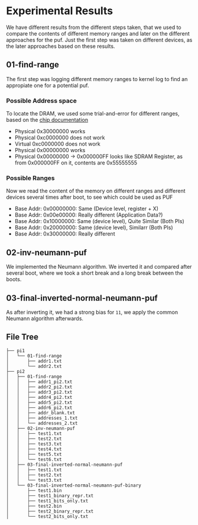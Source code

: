 # Experimental Results
We have different results from the different steps taken, that we used to compare the contents of different memory ranges and later on the different approaches for the puf.
Just the first step was taken on different devices, as the later approaches based on these results.

## 01-find-range
The first step was logging different memory ranges to kernel log to find an appropiate one for a potential puf.

### Possible Address space
To locate the DRAM, we used some trial-and-error for different ranges, based on the [chip documentation](../docs/BCM2835-ARM-Peripherals.pdf)

* Physical 0x30000000 works
* Physical 0xc0000000 does not work
* Virtual 0xc0000000 does not work
* Physical 0x00000000 works
* Physical 0x00000000 -> 0x000000FF looks like SDRAM Register, as from 0x000000FF on it, contents are 0x55555555
 
### Possible Ranges
Now we read the content of the memory on different ranges and different devices several times after boot, to see which could be used as PUF

* Base Addr: 0x00000000: Same (Device level, register + X)
* Base Addr: 0x00e00000: Really different (Application Data?)
* Base Addr: 0x10000000: Same (device level), Quite Similar (Both PIs)
* Base Addr: 0x20000000: Same (device level), Similarr (Both PIs)
* Base Addr: 0x30000000: Really different
 

## 02-inv-neumann-puf
We implemented the Neumann algorithm. We inverted it and compared after several boot, where we took a short break and a long break between the boots.

## 03-final-inverted-normal-neumann-puf
As after inverting it, we had a strong bias for `11`, we apply the common Neumann algorithm afterwards.

## File Tree
```
├── pi1
│   └── 01-find-range
│       ├── addr1.txt
│       └── addr2.txt
├── pi2
│   ├── 01-find-range
│   │   ├── addr1_pi2.txt
│   │   ├── addr2_pi2.txt
│   │   ├── addr3_pi2.txt
│   │   ├── addr4_pi2.txt
│   │   ├── addr5_pi2.txt
│   │   ├── addr6_pi2.txt
│   │   ├── addr_blank.txt
│   │   ├── addresses_1.txt
│   │   └── addresses_2.txt
│   ├── 02-inv-neumann-puf
│   │   ├── test1.txt
│   │   ├── test2.txt
│   │   ├── test3.txt
│   │   ├── test4.txt
│   │   ├── test5.txt
│   │   └── test6.txt
│   ├── 03-final-inverted-normal-neumann-puf
│   │   ├── test1.txt
│   │   ├── test2.txt
│   │   └── test3.txt
│   └── 03-final-inverted-normal-neumann-puf-binary
│       ├── test1.bin
│       ├── test1_binary_repr.txt
│       ├── test1_bits_only.txt
│       ├── test2.bin
│       ├── test2_binary_repr.txt
│       └── test2_bits_only.txt

```
